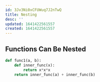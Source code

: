 ```yaml
---
id: 3Jv3Ni0xCFUWuq7J2nTwQ
title: Nesting
desc: ''
updated: 1641422561557
created: 1641422561557
---
```


## Functions Can Be Nested

```python
def func1(a, b): 
	def inner_func(x):
		return x*x*x 
	return inner_func(a) + inner_func(b)
```
